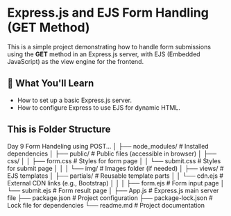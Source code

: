 # Express.js and EJS Form Handling (GET Method)

This is a simple project demonstrating how to handle form submissions using the **GET** method in an Express.js server, with EJS (Embedded JavaScript) as the view engine for the frontend.

## 🚀 What You'll Learn

* How to set up a basic Express.js server.
* How to configure Express to use EJS for dynamic HTML.

## This is Folder Structure

Day 9 Form Handeling using POST...
│
├── node_modules/             # Installed dependencies
│
├── public/                   # Public files (accessible in browser)
│   ├── css/
│   │   ├── form.css          # Styles for form page
│   │   └── submit.css        # Styles for submit page
│   │
│   └── img/                  # Images folder (if needed)
│
├── views/                    # EJS templates
│   ├── partials/             # Reusable template parts
│   │   └── cdn.ejs           # External CDN links (e.g., Bootstrap)
│   │
│   ├── form.ejs              # Form input page
│   └── submit.ejs            # Form result page
│
├── App.js                    # Express.js main server file
├── package.json              # Project configuration
├── package-lock.json         # Lock file for dependencies
└── readme.md                 # Project documentation
